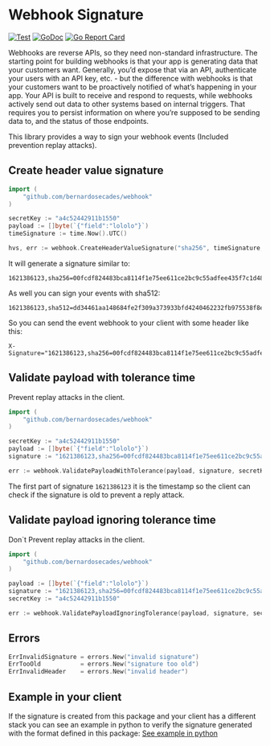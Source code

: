# Webhook Signature

[![Test](https://github.com/bernardosecades/webhook/workflows/Test/badge.svg)](https://github.com/bernardosecades/webhook/actions)
[![GoDoc](https://godoc.org/github.com/bernardosecades/webhook?status.png)](https://godoc.org/github.com/bernardosecades/webhook)
[![Go Report Card](https://goreportcard.com/badge/github.com/bernardosecades/webhook)](https://goreportcard.com/report/github.com/bernardosecades/webhook)

Webhooks are reverse APIs, so they need non-standard infrastructure. The starting point for building webhooks is that your app is generating data that your customers want. 
Generally, you’d expose that via an API, authenticate your users with an API key, etc. - but the difference with webhooks is that your customers want to be proactively 
notified of what’s happening in your app. Your API is built to receive and respond to requests, while webhooks actively send out data to other systems based on internal triggers. 
That requires you to persist information on where you’re supposed to be sending data to, and the status of those endpoints.

This library provides a way to sign your webhook events (Included prevention replay attacks).

## Create header value signature

```go
import (
    "github.com/bernardosecades/webhook"
)

secretKey := "a4c52442911b1550"
payload := []byte(`{"field":"lololo"}`)
timeSignature := time.Now().UTC()

hvs, err := webhook.CreateHeaderValueSignature("sha256", timeSignature, payload, secretKey)
```

It will generate a signature similar to:

```
1621386123,sha256=00fcdf824483bca8114f1e75ee611ce2bc9c55adfee435f7c1d487e2a8f7ed55
```

As well you can sign your events with sha512:

```
1621386123,sha512=dd34461aa148684fe2f309a373933bfd4240462232fb975538f8e9b0ad505bd2ae6f0469e1ddce4d9d84e437214bdbd4e98e2d950613c64c20e978df051b7db8
```

So you can send the event webhook to your client with some header like this:

```
X-Signature="1621386123,sha256=00fcdf824483bca8114f1e75ee611ce2bc9c55adfee435f7c1d487e2a8f7ed55"
```

## Validate payload with tolerance time

Prevent replay attacks in the client.

```go
import (
	"github.com/bernardosecades/webhook"
)

secretKey := "a4c52442911b1550"
payload := []byte(`{"field":"lololo"}`)
signature := "1621386123,sha256=00fcdf824483bca8114f1e75ee611ce2bc9c55adfee435f7c1d487e2a8f7ed55"

err := webhook.ValidatePayloadWithTolerance(payload, signature, secretKey, 5 * time.Minute)
```

The first part of signature `1621386123` it is the timestamp so the client can check if the signature is old to prevent a reply attack.

## Validate payload ignoring tolerance time 

Don`t Prevent replay attacks in the client.

```go
import (
	"github.com/bernardosecades/webhook"
)

payload := []byte(`{"field":"lololo"}`)
signature := "1621386123,sha256=00fcdf824483bca8114f1e75ee611ce2bc9c55adfee435f7c1d487e2a8f7ed55"
secretKey := "a4c52442911b1550"

err := webhook.ValidatePayloadIgnoringTolerance(payload, signature, secretKey)
```

## Errors

```go
ErrInvalidSignature = errors.New("invalid signature")
ErrTooOld           = errors.New("signature too old")
ErrInvalidHeader    = errors.New("invalid header")
```

## Example in your client

If the signature is created from this package and your client has a different stack you can see an example
in python to verify the signature generated with the format defined in this package: [See example in python](./examples/example.py)
